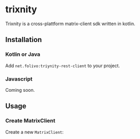 # trixnity

Trixnity is a cross-plattform matrix-client sdk written in kotlin.

## Installation

### Kotlin or Java

Add `net.folivo:triynity-rest-client` to your project.

### Javascript

Coming soon.

## Usage

### Create MatrixClient

Create a new `MatrixClient`:

```kotlin

```
